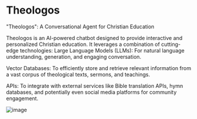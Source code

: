 # Theologos
"Theologos": A Conversational Agent for Christian Education

Theologos is an AI-powered chatbot designed to provide interactive and personalized Christian education. It leverages a combination of cutting-edge technologies:
Large Language Models (LLMs): For natural language understanding, generation, and engaging conversation.

Vector Databases: To efficiently store and retrieve relevant information from a vast corpus of theological texts, sermons, and teachings.

APIs: To integrate with external services like Bible translation APIs, hymn databases, and potentially even social media platforms for community engagement.

![image](https://github.com/user-attachments/assets/9a0b29b5-6325-487d-81ea-188ef51f4183)
